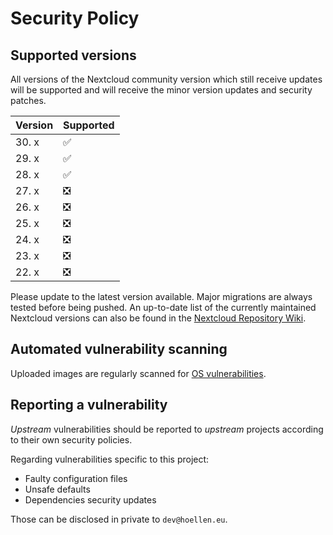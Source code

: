 # Security Policy

## Supported versions

All versions of the Nextcloud community version which still receive updates will be supported 
and will receive the minor version updates and security patches.

| Version | Supported          |
| ------- | ------------------ |
| 30. x   | :white_check_mark: |
| 29. x   | :white_check_mark: |
| 28. x   | :white_check_mark: |
| 27. x   | :negative_squared_cross_mark: |
| 26. x   | :negative_squared_cross_mark: |
| 25. x   | :negative_squared_cross_mark: |
| 24. x   | :negative_squared_cross_mark: |
| 23. x   | :negative_squared_cross_mark: |
| 22. x   | :negative_squared_cross_mark: |

Please update to the latest version available. Major migrations are always tested before being pushed.
An up-to-date list of the currently maintained Nextcloud versions can also be found in the [Nextcloud Repository Wiki](https://github.com/nextcloud/server/wiki/Maintenance-and-Release-Schedule).

## Automated vulnerability scanning

Uploaded images are regularly scanned for [OS vulnerabilities](https://github.com/Wonderfall/docker-nextcloud/security/code-scanning).

## Reporting a vulnerability

*Upstream* vulnerabilities should be reported to *upstream* projects according to their own security policies.

Regarding vulnerabilities specific to this project:
- Faulty configuration files
- Unsafe defaults
- Dependencies security updates

Those can be disclosed in private to `dev@hoellen.eu`.
